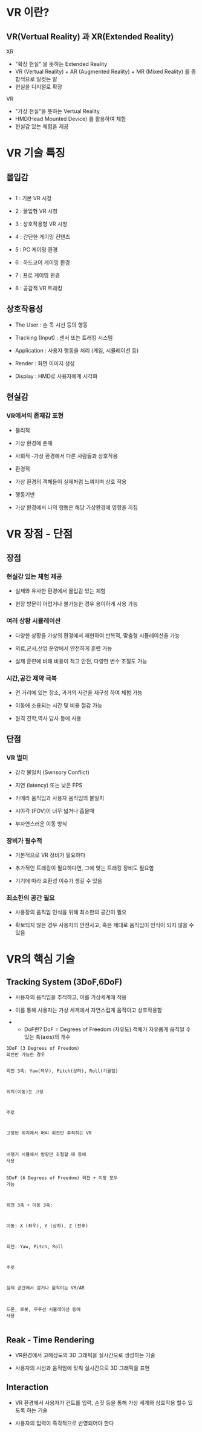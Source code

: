 <h1 id="vr-이란">VR 이란?</h1>
<h2 id="vrvertual-reality-과-xrextended-reality">VR(Vertual Reality) 과 XR(Extended Reality)</h2>
<p>XR</p>
<ul>
<li>&quot;확장 현실&quot; 을 뜻하는 Extended Reality</li>
<li>VR (Vertual Reality) + AR (Augmented Reality) + MR (Mixed Reality) 를 종합적으로 일컷는 말</li>
<li>현실을 디지털로 확장</li>
</ul>
<p>VR</p>
<ul>
<li>&quot;가상 현실&quot;을 뜻하는 Vertual Reality</li>
<li>HMD(Head Mounted Device) 를 활용하여 체험</li>
<li>현실감 있는 체험을 제공</li>
</ul>
<h1 id="vr-기술-특징">VR 기술 특징</h1>
<h2 id="몰입감">몰입감</h2>
<p><img alt="" src="https://velog.velcdn.com/images/zxc0cc/post/5f724336-e4bd-409d-afc4-bccbf35ec93d/image.png" /></p>
<ul>
<li><p>1 : 기본 VR 시청</p>
</li>
<li><p>2 : 몰입형 VR 시청</p>
</li>
<li><p>3 : 상호작용형 VR 시청</p>
</li>
<li><p>4 : 간단한 게이밍 컨텐츠</p>
</li>
<li><p>5 : PC 게이밍 환경</p>
</li>
<li><p>6 : 하드코어 게이밍 환경</p>
</li>
<li><p>7 : 프로 게이밍 환경</p>
</li>
<li><p>8 : 공감적 VR 트래킹</p>
</li>
</ul>
<h2 id="상호작용성">상호작용성</h2>
<ul>
<li><p>The User : 손 목 시선 등의 행동</p>
</li>
<li><p>Tracking (Input) : 센서 또는 트래킹 시스템</p>
</li>
<li><p>Application : 사용자 행동을 처리 (게임, 시뮬레이션 등)</p>
</li>
<li><p>Render : 화면 이미지 생성</p>
</li>
<li><p>Display : HMD로 사용자에게 시각화</p>
</li>
</ul>
<h2 id="현실감">현실감</h2>
<h3 id="vr에서의-존재감-표현">VR에서의 존재감 표현</h3>
<ul>
<li><p>물리적</p>
</li>
<li><p>가상 환경에 존재</p>
</li>
<li><p>사회적
-가상 환경에서 다른 사람들과 상호작용</p>
</li>
<li><p>환경적</p>
</li>
<li><p>가상 환경의 객체들이 실제처럼 느껴지며 상호 작용</p>
</li>
<li><p>행동기반</p>
</li>
<li><p>가상 환경에서 나의 행동은 해당 가상환경에 영향을 끼침</p>
</li>
</ul>
<h1 id="vr-장점---단점">VR 장점 - 단점</h1>
<h2 id="장점">장점</h2>
<h3 id="현실감-있는-체험-제공">현실감 있는 체험 제공</h3>
<ul>
<li><p>실제와 유사한 환경에서 몰입감 있는 체험</p>
</li>
<li><p>현장 방문이 어렵거나 불가능한 경우 용이하게 사용 가능</p>
</li>
</ul>
<h3 id="여러-상황-시뮬레이션">여러 상황 시뮬레이션</h3>
<ul>
<li><p>다양한 상황을 가상의 환경에서 재현하여 반복적, 맞춤형 시뮬레이션을 가능</p>
</li>
<li><p>의료,군사,산업 분양에서 안전하게 훈련 가능</p>
</li>
<li><p>실제 훈련에 비해 비용이 적고 안전, 다양한 변수 조절도 가능</p>
</li>
</ul>
<h3 id="시간공간-제약-극복">시간,공간 제약 극복</h3>
<ul>
<li><p>먼 거리에 있는 장소, 과거의 사건을 재구성 하여 체험 가능</p>
</li>
<li><p>이동에 소용되는 시간 및 비용 절감 가능</p>
</li>
<li><p>원격 견학,역사 답사 등에 사용</p>
</li>
</ul>
<h2 id="단점">단점</h2>
<h3 id="vr-멀미">VR 멀미</h3>
<ul>
<li><p>감각 불일치 (Swnsory Conflict)</p>
</li>
<li><p>지연 (latency) 또는 낮은 FPS</p>
</li>
<li><p>카메라 움직임과 사용자 움직임의 불일치</p>
</li>
<li><p>시야각 (FOV)이 너무 넓거나 좁을때</p>
</li>
<li><p>부자연스러운 이동 방식</p>
</li>
</ul>
<h3 id="장비가-필수적">장비가 필수적</h3>
<ul>
<li><p>기본적으로 VR 장비가 필요하다</p>
</li>
<li><p>추가적인 트래킹이 필요하다면, 그에 맞는 트래킹 장비도 필요함</p>
</li>
<li><p>기기에 따라 호환성 이슈가 생길 수 있음</p>
</li>
</ul>
<h3 id="최소한의-공간-필요">최소한의 공간 필요</h3>
<ul>
<li><p>사용장의 움직임 인식을 위해 최소한의 공간이 필요</p>
</li>
<li><p>확보되지 않은 경우 사용자의 안전사고, 혹은 제대로 움직임이 인식이 되지 않을 수 있음</p>
</li>
</ul>
<h1 id="vr의-핵심-기술">VR의 핵심 기술</h1>
<h2 id="tracking-system-3dof6dof">Tracking System (3DoF,6DoF)</h2>
<ul>
<li><p>사용자의 움직임을 추적하고, 이를 가상세계에 적용</p>
</li>
<li><p>이를 통해 사용자는 가상 세계에서 자연스럽게 움직이고 상호작용함</p>
</li>
</ul>
<ul>
<li><ul>
<li>DoF란?
DoF = Degrees of Freedom (자유도)
객체가 자유롭게 움직일 수 있는 축(axis)의 개수</li>
</ul>
</li>
</ul>
<pre><code>3DoF (3 Degrees of Freedom)
회전만 가능한 경우

회전 3축: Yaw(좌우), Pitch(상하), Roll(기울임)

위치(이동)는 고정

주로

고정된 위치에서 머리 회전만 추적하는 VR

비행기 시뮬에서 방향만 조절할 때 등에 사용</code></pre><pre><code>6DoF (6 Degrees of Freedom)
회전 + 이동 모두 가능

회전 3축 + 이동 3축:

이동: X (좌우), Y (상하), Z (전후)

회전: Yaw, Pitch, Roll

주로

실제 공간에서 걷거나 움직이는 VR/AR

드론, 로봇, 우주선 시뮬레이션 등에 사용</code></pre><h2 id="reak---time-rendering">Reak - Time Rendering</h2>
<ul>
<li><p>VR환경에서 고해상도의 3D 그래픽을 실시간으로 생성하는 기술</p>
</li>
<li><p>사용자의 시선과 움직임에 맞춰 실시간으로 3D 그래픽을 표현</p>
</li>
</ul>
<h2 id="interaction">Interaction</h2>
<ul>
<li><p>VR 환경에서 사용자가 컨트롤 입력, 손짓 등을 통해 가상 세계와 상호작용 할수 있도록 하는 기술</p>
</li>
<li><p>사용자의 입력이 즉각적으로 반영되어야 한다</p>
</li>
</ul>